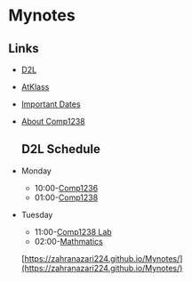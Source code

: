 # Mynotes
## Links
- [D2L](https://learn.georgebrown.ca)
- [AtKlass](https://app.atklass.com)
- [Important Dates](https://www.georgebrown.ca/current-students/important-dates?term=27246&category=131)
- [About Comp1238](comp1238.md)
  ## D2L Schedule
- Monday
  - 10:00-[Comp1236](https://learn.georgebrown.ca/d2l/home/337951)
  - 01:00-[Comp1238](http://learn.georgebrown.ca/d2l/home/334969)
- Tuesday
  - 11:00-[Comp1238 Lab](https://learn.georgebrown.ca/d2l/home/334969)
  - 02:00-[Mathmatics](https://learn.georgebrown.ca/d2l/home/319863)
    
   [https://zahranazari224.github.io/Mynotes/](https://zahranazari224.github.io/Mynotes/)
